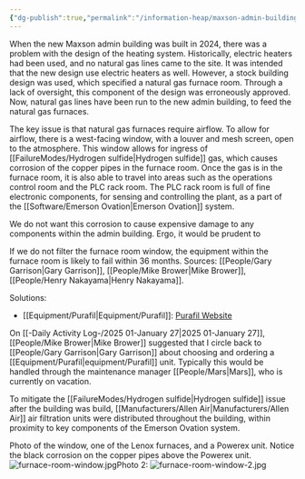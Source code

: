 ```yaml
---
{"dg-publish":true,"permalink":"/information-heap/maxson-admin-building-furnace-room/","noteIcon":"","created":"2025-01-28T08:18:52.692-06:00"}
---
```


When the new Maxson admin building was built in 2024, there was a problem with the design of the heating system. Historically, electric heaters had been used, and no natural gas lines came to the site. It was intended that the new design use electric heaters as well. However, a stock building design was used, which specified a natural gas furnace room. Through a lack of oversight, this component of the design was erroneously approved. Now, natural gas lines have been run to the new admin building, to feed the natural gas furnaces.

The key issue is that natural gas furnaces require airflow. To allow for airflow, there is a west-facing window, with a louver and mesh screen, open to the atmosphere. This window allows for ingress of [[FailureModes/Hydrogen sulfide\|Hydrogen sulfide]] gas, which causes corrosion of the copper pipes in the furnace room. Once the gas is in the furnace room, it is also able to travel into areas such as the operations control room and the PLC rack room. The PLC rack room is full of fine electronic components, for sensing and controlling the plant, as a part of the [[Software/Emerson Ovation\|Emerson Ovation]] system. 

We do not want this corrosion to cause expensive damage to any components within the admin building. Ergo, it would be prudent to 

If we do not filter the furnace room window, the equipment within the furnace room is likely to fail within 36 months. Sources: [[People/Gary Garrison\|Gary Garrison]], [[People/Mike Brower\|Mike Brower]], [[People/Henry Nakayama\|Henry Nakayama]].

Solutions:
- [[Equipment/Purafil\|Equipment/Purafil]]: [Purafil Website](https://www.purafil.com/)

On [[-Daily Activity Log-/2025 01-January 27\|2025 01-January 27]], [[People/Mike Brower\|Mike Brower]] suggested that I circle back to [[People/Gary Garrison\|Gary Garrison]] about choosing and ordering a [[Equipment/Purafil\|equipment/Purafil]] unit. Typically this would be handled through the maintenance manager [[People/Mars\|Mars]], who is currently  on vacation.

To mitigate the [[FailureModes/Hydrogen sulfide\|Hydrogen sulfide]] issue after the building was build, [[Manufacturers/Allen Air\|Manufacturers/Allen Air]] air filtration units were distributed throughout the building, within proximity to key components of the Emerson Ovation system. 

Photo of the window, one of the Lenox furnaces, and a Powerex unit. Notice the black corrosion on the copper pipes above the Powerex unit. ![furnace-room-window.jpg](/img/user/furnace-room-window.jpg)Photo 2: ![furnace-room-window-2.jpg](/img/user/furnace-room-window-2.jpg)